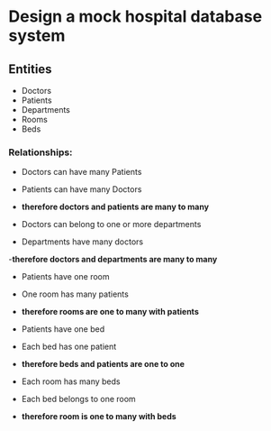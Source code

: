 # Design a mock hospital database system

## Entities 

- Doctors
- Patients
- Departments
- Rooms
- Beds

### Relationships:

- Doctors can have many Patients

- Patients can have many Doctors

- **therefore doctors and patients are many to many**

- Doctors can belong to one or more departments

- Departments have many doctors

-**therefore doctors and departments are many to many**

- Patients have one room

- One room has many patients

- **therefore rooms are one to many with patients**

- Patients have one bed

- Each bed has one patient

- **therefore beds and patients are one to one**

- Each room has many beds

- Each bed belongs to one room

- **therefore room is one to many with beds**
